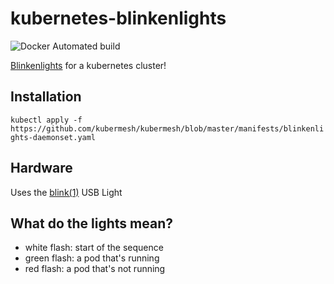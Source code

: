 # kubernetes-blinkenlights

![Docker Automated build](https://img.shields.io/docker/automated/kubermesh/kubernetes-blinkenlights.svg)

[Blinkenlights](https://en.wikipedia.org/wiki/Blinkenlights) for a kubernetes cluster!

## Installation

`kubectl apply -f https://github.com/kubermesh/kubermesh/blob/master/manifests/blinkenlights-daemonset.yaml`

## Hardware

Uses the [blink(1)](https://blink1.thingm.com/) USB Light

## What do the lights mean?

- white flash: start of the sequence
- green flash: a pod that's running
- red flash: a pod that's not running
